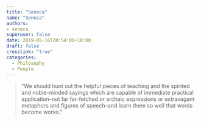 ```yaml
---
title: "Seneca"
name: "Seneca"
authors:
- seneca
superuser: false
date: 2019-05-16T20:54:06+10:00
draft: false
crosslink: "true"
categories:
  - Philosophy
  - People
---
```

>"We should hunt out the helpful pieces of teaching and the spirited and noble-minded sayings which are capable of immediate practical application–not far far-fetched or archaic expressions or extravagant metaphors and figures of speech–and learn them so well that words become works."

